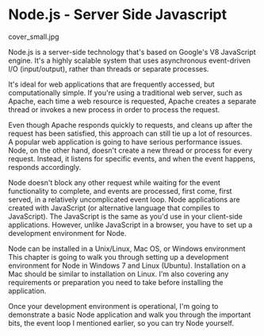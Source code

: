 # Node.js - Server Side Javascript

cover_small.jpg

Node.js is a server-side technology that's based on Google's V8 JavaScript engine. It's a highly scalable system that uses asynchronous event-driven I/O (input/output), rather than threads or separate processes.

It's ideal for web applications that are frequently accessed, but computationally simple. If you're using a traditional web server, such as Apache, each time a web resource is requested, Apache creates a separate thread or invokes a new process in order to process the request.

Even though Apache responds quickly to requests, and cleans up after the request has been satisfied, this approach can still tie up a lot of resources. A popular web application is going to have serious performance issues. Node, on the other hand, doesn't create a new thread or process for every request. Instead, it listens for
specific events, and when the event happens, responds accordingly.

Node doesn't block any other request while waiting for the event functionality to complete, and events are processed, first come, first served, in a relatively uncomplicated event loop. Node applications are created with JavaScript (or alternative language that compiles to JavaScript). The JavaScript is the same as you'd use in your client-side applications. However, unlike JavaScript in a
browser, you have to set up a development environment for Node.

Node can be installed in a Unix/Linux, Mac OS, or Windows environment This chapter is going to walk you through setting up a development environment for Node in Windows 7 and Linux (Ubuntu). Installation on a Mac should be similar to installation on Linux. I'm also covering any requirements or preparation you need to take before installing the application.

Once your development environment is operational, I'm going to demonstrate a basic Node application and walk you through the important bits, the event loop I mentioned earlier, so you can try Node yourself.
